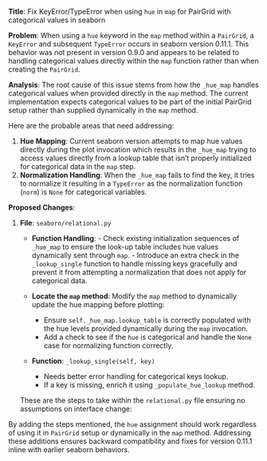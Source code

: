 **Title**: Fix KeyError/TypeError when using `hue` in `map` for PairGrid with categorical values in seaborn

**Problem**: 
When using a `hue` keyword in the `map` method within a `PairGrid`, a `KeyError` and subsequent `TypeError` occurs in seaborn version 0.11.1. This behavior was not present in version 0.9.0 and appears to be related to handling categorical values directly within the `map` function rather than when creating the `PairGrid`.

**Analysis**:
The root cause of this issue stems from how the `_hue_map` handles categorical values when provided directly in the `map` method. The current implementation expects categorical values to be part of the initial PairGrid setup rather than supplied dynamically in the `map` method.

Here are the probable areas that need addressing:
1. **Hue Mapping**: Current seaborn version attempts to map hue values directly during the plot invocation which results in the `_hue_map` trying to access values directly from a lookup table that isn’t properly initialized for categorical data in the `map` step.
2. **Normalization Handling**: When the `_hue_map` fails to find the key, it tries to normalize it resulting in a `TypeError` as the normalization function (`norm`) is `None` for categorical variables.

**Proposed Changes**:

1. **File**: `seaborn/relational.py`

    - **Function Handling**: 
          - Check existing initialization sequences of `_hue_map` to ensure the look-up table includes hue values dynamically sent through `map`.
          - Introduce an extra check in the `_lookup_single` function to handle missing keys gracefully and prevent it from attempting a normalization that does not apply for categorical data.
    
    - **Locate the `map` method**:
      Modify the `map` method to dynamically update the hue mapping before plotting:
      - Ensure `self._hue_map.lookup_table` is correctly populated with the hue levels provided dynamically during the `map` invocation.
      - Add a check to see if the `hue` is categorical and handle the `None` case for normalizing function correctly.

    - **Function**: `_lookup_single(self, key)`
      - Needs better error handling for categorical keys lookup.
      - If a key is missing, enrich it using `_populate_hue_lookup` method.

    These are the steps to take within the `relational.py` file ensuring no assumptions on interface change:



By adding the steps mentioned, the `hue` assignment should work regardless of using it in `PairGrid` setup or dynamically in the `map` method. Addressing these additions ensures backward compatibility and fixes for version 0.11.1 inline with earlier seaborn behaviors.